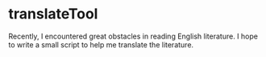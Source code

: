 # translateTool
Recently, I encountered great obstacles in reading English literature. I hope to write a small script to help me translate the literature.
